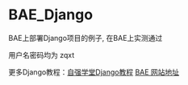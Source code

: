 # BAE_Django

BAE上部署Django项目的例子, 在BAE上实测通过

用户名密码均为 zqxt

更多Django教程：[自强学堂Django教程](http://www.ziqiangxuetang.com/django/django-tutorial.html)
[BAE 网站地址](http://developer.baidu.com/console#app/project)
